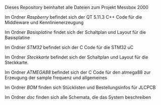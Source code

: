 Dieses Repository beinhaltet alle Dateien zum Projekt Messbox 2000

Im Ordner *Raspberry* befindet sich der QT 5.11.3 C++ Code für die Middleware und Kennlinienerzeugung

Im Ordner *Basisplatine* findet sich der Schaltplan und Layout für die Basisplatine

Im Ordner *STM32* befindet sich der C Code für die STM32 uC

Im Ordner *Steckkarte* befindet sich der Schaltplan und Layout für die Steckkarte.

Im Ordner *ATMEGA88* befindet sich der C Code für den atmega88 zur Erzeugung der sample frequenz und allgemeines

Im Ordner *BOM* finden sich Stücklisten und Bestellungsinfos für JLCPCB

Im Ordner *doc* finden sich alle Schemata, die das System beschreiben

